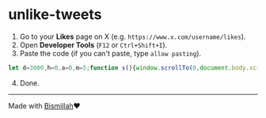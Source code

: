 # unlike-tweets

1. Go to your **Likes** page on X (e.g. `https://www.x.com/username/likes`).
2. Open **Developer Tools** (`F12` or `Ctrl+Shift+I`).
3. Paste the code (if you can't paste, type `allow pasting`).
```javascript
let d=3000,h=0,a=0,m=5;function s(){window.scrollTo(0,document.body.scrollHeight);}function c(){document.querySelectorAll('button[data-testid="unlike"]').forEach(b=>b.click());}function k(){c();s();if(window.scrollY>=h&&a<m){h=document.body.scrollHeight;a++;}else if(a>=m){console.log("done");}}setInterval(k,d);
```
4. Done.

---
Made with [Bismillah](https://quickabdest.com)❤️
